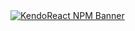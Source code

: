 <a href="https://www.telerik.com/kendo-react-ui?utm_medium=referral&utm_source=npm&utm_campaign=kendo-ui-react-trial-npm-barcodes&utm_content=banner" target="_blank">
<img src="https://www.telerik.com/kendo-react-ui/components/npm-banner.svg" alt="KendoReact NPM Banner">
</a>
